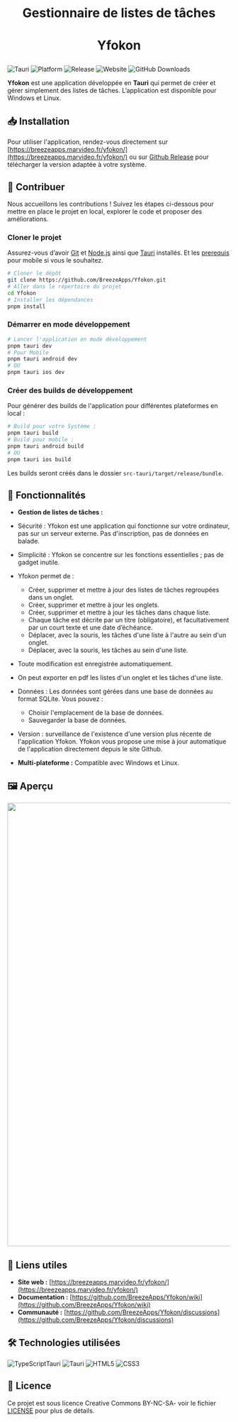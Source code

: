# <p align="center">Gestionnaire de listes de tâches</p>
# <p align="center">Yfokon</p>

![Tauri](https://img.shields.io/badge/Tauri-47848F?style=flat-square&logo=tauri&logoColor=white)
![Platform](https://img.shields.io/badge/Platform-Windows%20%7C%20Linux-lightgrey?style=flat-square)
![Release](https://img.shields.io/github/v/release/BreezeApps/yfokon?style=flat-square)
![Website](https://img.shields.io/badge/Website-https://breezeapps.marvideo.fr/Yfokon-0a0a0a?style=flat-square&logo=google-chrome&link=https://breezeapps.github.io/Yfokon/)
![GitHub Downloads](https://img.shields.io/github/downloads/BreezeApps/Yfokon/total?label=Number%20of%20downloads)

**Yfokon** est une application développée en **Tauri** qui permet de créer et gérer simplement des listes de tâches. L’application est disponible pour Windows et Linux.

## 📥 Installation
Pour utiliser l'application, rendez-vous directement sur [https://breezeapps.marvideo.fr/yfokon/](https://breezeapps.marvideo.fr/yfokon/) ou sur [Github Release](https://github.com/BreezeApps/Yfokon/releases/latest) pour télécharger la version adaptée à votre système.

## 🤝 Contribuer
Nous accueillons les contributions ! Suivez les étapes ci-dessous pour mettre en place le projet en local, explorer le code et proposer des améliorations.

### Cloner le projet
Assurez-vous d’avoir [Git](https://git-scm.com) et [Node.js](https://nodejs.org/fr/) ainsi que [Tauri](https://tauri.app/v1/guides/getting-started/prerequisites/) installés.
Et les [prerequis](https://tauri.app/v1/guides/getting-started/prerequisites/#setting-up-mobile) pour mobile si vous le souhaitez.

```bash
# Cloner le dépôt
git clone https://github.com/BreezeApps/Yfokon.git
# Aller dans le répertoire du projet
cd Yfokon
# Installer les dépendances
pnpm install
```

### Démarrer en mode développement
```bash
# Lancer l'application en mode développement
pnpm tauri dev
# Pour Mobile
pnpm tauri android dev
# OU
pnpm tauri ios dev
```

### Créer des builds de développement
Pour générer des builds de l'application pour différentes plateformes en local :
```bash
# Build pour votre Système :
pnpm tauri build
# Build pour mobile :
pnpm tauri android build
# OU
pnpm tauri ios build
```

Les builds seront créés dans le dossier `src-tauri/target/release/bundle`.

## 🚀 Fonctionnalités
- **Gestion de listes de tâches :**
- Sécurité : Yfokon est une application qui fonctionne sur votre ordinateur, pas sur un serveur externe. Pas d'inscription, pas de données en balade.
- Simplicité : Yfokon se concentre sur les fonctions essentielles ; pas de gadget inutile.
- Yfokon permet de :
  - Créer, supprimer et mettre à jour des listes de tâches regroupées dans un onglet.
  - Créer, supprimer et mettre à jour les onglets.
  - Créer, supprimer et mettre à jour les tâches dans chaque liste.
  - Chaque tâche est décrite par un titre (obligatoire), et facultativement par un court texte et une date d’échéance.
  - Déplacer, avec la souris, les tâches d'une liste à l'autre au sein d'un onglet.
  - Déplacer, avec la souris, les tâches au sein d'une liste.

- Toute modification est enregistrée automatiquement.
- On peut exporter en pdf les listes d'un onglet et les tâches d'une liste.
- Données :
 Les données sont gérées dans une base de données au format SQLite. Vous pouvez :
    - Choisir l'emplacement de la base de données.
    - Sauvegarder la base de données.
- Version : surveillance de l'existence d'une version plus récente de l'application Yfokon. Yfokon vous propose une mise à jour automatique de l'application directement depuis le site Github.
- **Multi-plateforme :** Compatible avec Windows et Linux.

## 🖼️ Aperçu
<img src="https://breezeapps.marvideo.fr/yfokon/assets/screenshots.png" width="1000"/>

## 🔗 Liens utiles
- **Site web :** [https://breezeapps.marvideo.fr/yfokon/](https://breezeapps.marvideo.fr/yfokon/)
- **Documentation :** [https://github.com/BreezeApps/Yfokon/wiki](https://github.com/BreezeApps/Yfokon/wiki)
- **Communauté :** [https://github.com/BreezeApps/Yfokon/discussions](https://github.com/BreezeApps/Yfokon/discussions)

## 🛠️ Technologies utilisées
![TypeScriptTauri](https://img.shields.io/badge/TypeScript-white?style=flat-square&logo=typescript&logoColor=black)
![Tauri](https://img.shields.io/badge/Tauri-47848F?style=flat-square&logo=tauri&logoColor=white)
![HTML5](https://img.shields.io/badge/HTML5-%23E34F26.svg?style=flat-square&logo=html5&logoColor=white)
![CSS3](https://img.shields.io/badge/CSS3-%231572B6.svg?style=flat-square&logo=css3&logoColor=white)

## 📝 Licence
Ce projet est sous licence Creative Commons BY-NC-SA- voir le fichier [LICENSE](LICENSE) pour plus de détails.
